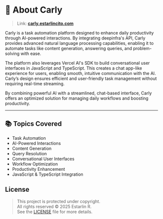 # 🌟 About Carly

> Link: [**carly.estarlincito.com**](https://carly.estarlincito.com)

Carly is a task automation platform designed to enhance daily productivity through AI-powered interactions. By integrating deepinfra's API, Carly provides advanced natural language processing capabilities, enabling it to automate tasks like content generation, answering queries, and problem-solving with ease.

The platform also leverages Vercel AI's SDK to build conversational user interfaces in JavaScript and TypeScript. This creates a chat app-like experience for users, enabling smooth, intuitive communication with the AI. Carly’s design ensures efficient and user-friendly task management without requiring real-time streaming.

By combining powerful AI with a streamlined, chat-based interface, Carly offers an optimized solution for managing daily workflows and boosting productivity.

---

## 📚 Topics Covered

- Task Automation
- AI-Powered Interactions
- Content Generation
- Query Resolution
- Conversational User Interfaces
- Workflow Optimization
- Productivity Enhancement
- JavaScript & TypeScript Integration

## License

> This project is protected under copyright.  
> All rights reserved © 2025 Estarlin R.  
> See the [LICENSE](../../LICENSE) file for more details.
